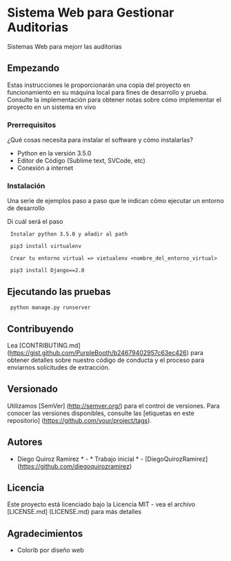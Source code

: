 # Sistema Web para Gestionar Auditorias

Sistemas Web para mejorr las auditorias 

## Empezando

Estas instrucciones le proporcionarán una copia del proyecto en funcionamiento en su máquina local para fines de desarrollo y prueba. Consulte la implementación para obtener notas sobre cómo implementar el proyecto en un sistema en vivo

### Prerrequisitos

¿Qué cosas necesita para instalar el software y cómo instalarlas?

- Python en la versión 3.5.0
- Editor de Código (Sublime text, SVCode, etc)
- Conexión a internet


### Instalación

Una serie de ejemplos paso a paso que le indican cómo ejecutar un entorno de desarrollo

Di cuál será el paso

`` 
Instalar python 3.5.0 y añadir al path
`` 

`` 
pip3 install virtualenv
`` 

`` 
Crear tu entorno virtual => vietualenv <nombre_del_entorno_virtual>
`` 

`` 
pip3 install Django==2.0
`` 


## Ejecutando las pruebas

`` 
python manage.py runserver
`` 


## Contribuyendo

Lea [CONTRIBUTING.md] (https://gist.github.com/PurpleBooth/b24679402957c63ec426) para obtener detalles sobre nuestro código de conducta y el proceso para enviarnos solicitudes de extracción.

## Versionado

Utilizamos [SemVer] (http://semver.org/) para el control de versiones. Para conocer las versiones disponibles, consulte las [etiquetas en este repositorio] (https://github.com/your/project/tags).

## Autores

*  Diego Quiroz Ramirez * - * Trabajo inicial * - [DiegoQuirozRamirez] (https://github.com/diegoquirozramirez)


## Licencia

Este proyecto está licenciado bajo la Licencia MIT - vea el archivo [LICENSE.md] (LICENSE.md) para más detalles

## Agradecimientos

* Colorib por diseño web
